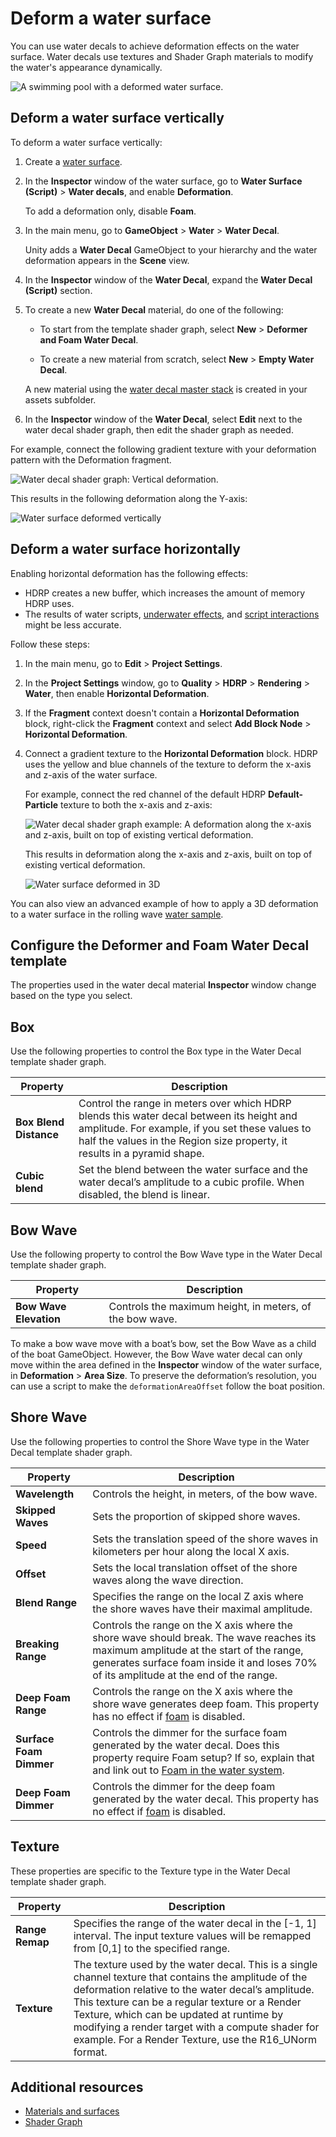 # Deform a water surface

You can use water decals to achieve deformation effects on the water surface. Water decals use textures and Shader Graph materials to modify the water's appearance dynamically.

![A swimming pool with a deformed water surface.](Images/watersystem-deformer.png)

## Deform a water surface vertically

To deform a water surface vertically:

1. Create a [water surface](water-use-the-water-system-in-your-project.md).

1. In the **Inspector** window of the water surface, go to **Water Surface (Script)** > **Water decals**, and enable **Deformation**.

	To add a deformation only, disable **Foam**.

1. In the main menu, go to **GameObject** > **Water** > **Water Decal**.

    Unity adds a **Water Decal** GameObject to your hierarchy and the water deformation appears in the **Scene** view.

1. In the **Inspector** window of the **Water Decal**, expand the **Water Decal (Script)** section.

1. To create a new **Water Decal** material, do one of the following:

	- To start from the template shader graph, select **New** > **Deformer and Foam Water Decal**.

	- To create a new material from scratch, select **New** > **Empty Water Decal**.

	A new material using the [water decal master stack](understand-decals.md) is created in your assets subfolder.

1. In the **Inspector** window of the **Water Decal**, select **Edit** next to the water decal shader graph, then edit the shader graph as needed.

For example, connect the following gradient texture with your deformation pattern with the Deformation fragment.

![Water decal shader graph: Vertical deformation.](Images/new-empty-water-decal.png)
	
This results in the following deformation along the Y-axis:

![Water surface deformed vertically](Images/water-deform-a-water-surface-y-axis.jpg)

## Deform a water surface horizontally

Enabling horizontal deformation has the following effects:

- HDRP creates a new buffer, which increases the amount of memory HDRP uses.
- The results of water scripts, [underwater effects](water-underwater-view.md), and [script interactions](float-objects-on-a-water-surface.md) might be less accurate.

Follow these steps:

1. In the main menu, go to **Edit** > **Project Settings**.
1. In the **Project Settings** window, go to **Quality** > **HDRP** > **Rendering** > **Water**, then enable **Horizontal Deformation**.

1. If the **Fragment** context doesn't contain a **Horizontal Deformation** block, right-click the **Fragment** context and select **Add Block Node** > **Horizontal Deformation**.
1. Connect a gradient texture to the **Horizontal Deformation** block. HDRP uses the yellow and blue channels of the texture to deform the x-axis and z-axis of the water surface.
    
	For example, connect the red channel of the default HDRP **Default-Particle** texture to both the x-axis and z-axis:

    ![Water decal shader graph example: A deformation along the x-axis and z-axis, built on top of existing vertical deformation.](Images/water-surface-3d-deformation.png)

	This results in deformation along the x-axis and z-axis, built on top of existing vertical deformation.

	![Water surface deformed in 3D](Images/water-deform-a-water-surface-x-axis.jpg)
    
You can also view an advanced example of how to apply a 3D deformation to a water surface in the rolling wave [water sample](HDRP-Sample-Content.md).

## Configure the Deformer and Foam Water Decal template

The properties used in the water decal material **Inspector** window change based on the type you select.

<a name="deformer-type-box"></a>

## Box

Use the following properties to control the Box type in the Water Decal template shader graph.

| **Property**           | **Description**                                              |
| ---------------------- | ------------------------------------------------------------ |
| **Box Blend Distance** | Control the range in meters over which HDRP blends this water decal between its height and amplitude. For example, if you set these values to half the values in the Region size property, it results in a pyramid shape. |
| **Cubic blend**        | Set the blend between the water surface and the water decal’s amplitude to a cubic profile. When disabled, the blend is linear. |

<a name="deformer-type-bowwave"></a>

## Bow Wave

Use the following property to control the Bow Wave type in the Water Decal template shader graph.

| **Property**           | **Description**                                          |
| ---------------------- | -------------------------------------------------------- |
| **Bow Wave Elevation** | Controls the maximum height, in meters, of the bow wave. |

To make a bow wave move with a boat’s bow, set the Bow Wave as a child of the boat GameObject. However, the Bow Wave water decal can only move within the area defined in the **Inspector** window of the water surface, in **Deformation** > **Area Size**. To preserve the deformation’s resolution, you can use a script to make the `deformationAreaOffset` follow the boat position.

<a name="deformer-type-shorewave"></a>

## Shore Wave

Use the following properties to control the Shore Wave type in the Water Decal template shader graph.

| **Property**            | **Description**                                              |
| ----------------------- | ------------------------------------------------------------ |
| **Wavelength**          | Controls the height, in meters, of the bow wave.             |
| **Skipped Waves**       | Sets the proportion of skipped shore waves.                  |
| **Speed**               | Sets the translation speed of the shore waves in kilometers per hour along the local X axis. |
| **Offset**              | Sets the local translation offset of the shore waves along the wave direction. |
| **Blend Range**         | Specifies the range on the local Z axis where the shore waves have their maximal amplitude. |
| **Breaking Range**      | Controls the range on the X axis where the shore wave should break. The wave reaches its maximum amplitude at the start of the range, generates surface foam inside it and loses 70% of its amplitude at the end of the range. |
| **Deep Foam Range**     | Controls the range on the X axis where the shore wave generates deep foam. This property has no effect if [foam](water-foam-in-the-water-system.md) is disabled. |
| **Surface Foam Dimmer** | Controls the dimmer for the surface foam generated by the water decal. Does this property require Foam setup? If so, explain that and link out to [Foam in the water system](water-foam-in-the-water-system.md). |
| **Deep Foam Dimmer**    | Controls the dimmer for the deep foam generated by the water decal. This property has no effect if [foam](water-foam-in-the-water-system.md) is disabled. |

<a name="deformer-type-texture"></a>

## Texture

These properties are specific to the Texture type in the Water Decal template shader graph.

| **Property**    | **Description**                                                                                                                                                                                                                                                                                                                                                        |
|-----------------|------------------------------------------------------------------------------------------------------------------------------------------------------------------------------------------------------------------------------------------------------------------------------------------------------------------------------------------------------------------------|
| **Range Remap** | Specifies the range of the water decal in the [-1, 1] interval. The input texture values will be remapped from [0,1] to the specified range.                                                                                                                                                                                                                              |
| **Texture**     | The texture used by the water decal. This is a single channel texture that contains the amplitude of the deformation relative to the water decal’s amplitude.<br>This texture can be a regular texture or a Render Texture, which can be updated at runtime by modifying a render target with a compute shader for example. For a Render Texture, use the R16_UNorm format. |


## Additional resources

- [Materials and surfaces](materials-and-surfaces.md)
- [Shader Graph](https://docs.unity3d.com/Packages/com.unity.shadergraph@17.2)

